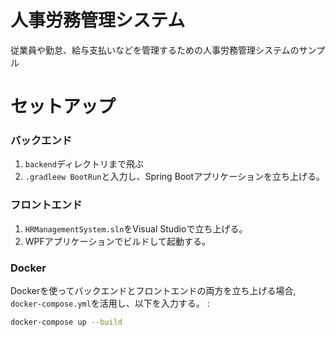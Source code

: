 # 人事労務管理システム

従業員や勤怠、給与支払いなどを管理するための人事労務管理システムのサンプル

# セットアップ

### バックエンド
1. `backend`ディレクトリまで飛ぶ
2. `.gradleew BootRun`と入力し、Spring Bootアプリケーションを立ち上げる。

### フロントエンド
1. `HRManagementSystem.sln`をVisual Studioで立ち上げる。
2. WPFアプリケーションでビルドして起動する。

### Docker

Dockerを使ってバックエンドとフロントエンドの両方を立ち上げる場合, `docker-compose.yml`を活用し、以下を入力する。 :

```sh
docker-compose up --build